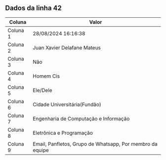 ## Dados da linha 42

| Coluna | Valor |
|--------|-------|
| Coluna 1 | 28/08/2024 16:16:38 |
| Coluna 2 | Juan Xavier Delafane Mateus |
| Coluna 3 | Não |
| Coluna 4 | Homem Cis |
| Coluna 5 | Ele/Dele |
| Coluna 6 | Cidade Universitária(Fundão) |
| Coluna 7 | Engenharia de Computação e Informação |
| Coluna 8 | Eletrônica e Programação |
| Coluna 9 | Email, Panfletos, Grupo de Whatsapp, Por membro da equipe |
